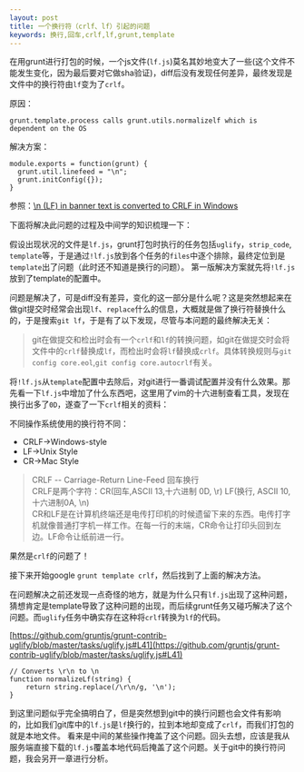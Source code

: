 ```yaml
---
layout: post
title: 一个换行符（crlf、lf）引起的问题
keywords: 换行,回车,crlf,lf,grunt,template
---
```


在用grunt进行打包的时候，一个js文件(`lf.js`)莫名其妙地变大了一些(这个文件不能发生变化，因为最后要对它做sha验证)，diff后没有发现任何差异，最终发现是文件中的换行符由`lf`变为了`crlf`。

原因：

    grunt.template.process calls grunt.utils.normalizelf which is dependent on the OS

解决方案：

    module.exports = function(grunt) {
      grunt.util.linefeed = "\n";
      grunt.initConfig({});
    }


参照：[\n (LF) in banner text is converted to CRLF in Windows](https://github.com/gruntjs/grunt-contrib-uglify/issues/81)



下面将解决此问题的过程及中间学的知识梳理一下：

假设出现状况的文件是`lf.js`，grunt打包时执行的任务包括`uglify`，`strip_code`, `template`等，于是通过`!lf.js`放到各个任务的`files`中逐个排除，最终定位到是`template`出了问题（此时还不知道是换行的问题）。
第一版解决方案就先将`!lf.js`放到了template的配置中。

问题是解决了，可是diff没有差异，变化的这一部分是什么呢？这是突然想起来在做git提交时经常会出现`lf`、`replace`什么的信息，大概就是做了换行符替换什么的，于是搜索`git lf`，于是有了以下发现，尽管与本问题的最终解决无关：

> git在做提交和检出时会有一个`crlf`和`lf`的转换问题，如git在做提交时会将文件中的`crlf`替换成`lf`，而检出时会将`lf`替换成`crlf`。具体转换规则与`git config core.eol`,`git config core.autocrlf`有关。

将`!lf.js`从`template`配置中去除后，对git进行一番调试配置并没有什么效果。那先看一下`lf.js`中增加了什么东西吧，这里用了vim的十六进制查看工具，发现在换行出多了`0D`，遂查了一下`crlf`相关的资料：

不同操作系统使用的换行符不同：

* CRLF->Windows-style
* LF->Unix Style
* CR->Mac Style

> CRLF -- Carriage-Return Line-Feed 回车换行  
> CRLF是两个字符：CR(回车,ASCII 13,十六进制 0D, \r) LF(换行, ASCII 10, 十六进制0A, \n)  
> CR和LF是在计算机终端还是电传打印机的时候遗留下来的东西。电传打字机就像普通打字机一样工作。在每一行的末端，CR命令让打印头回到左边。LF命令让纸前进一行。  

果然是`crlf`的问题了！

接下来开始google `grunt template crlf`，然后找到了上面的解决方法。

在问题解决之前还发现一点奇怪的地方，就是为什么只有`lf.js`出现了这种问题，猜想肯定是template导致了这种问题的出现，而后续grunt任务又碰巧解决了这个问题。而`uglify`任务中确实存在这种将`crlf`转换为`lf`的代码。

[https://github.com/gruntjs/grunt-contrib-uglify/blob/master/tasks/uglify.js#L41](https://github.com/gruntjs/grunt-contrib-uglify/blob/master/tasks/uglify.js#L41)

    // Converts \r\n to \n
    function normalizeLf(string) {
        return string.replace(/\r\n/g, '\n');
    }

到这里问题似乎完全搞明白了，但是突然想到git中的换行问题也会文件有影响的，比如我们git库中的`lf.js`是`lf`换行的，拉到本地却变成了`crlf`，而我们打包的就是本地文件。
看来是中间的某些操作掩盖了这个问题。回头去想，应该是我从服务端直接下载的`lf.js`覆盖本地代码后掩盖了这个问题。关于git中的换行符问题，我会另开一章进行分析。

